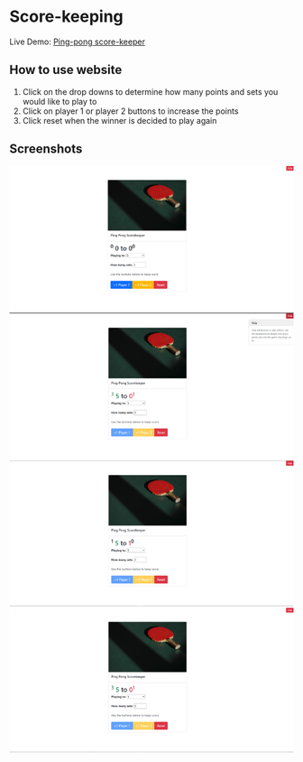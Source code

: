 # Score-keeping

Live Demo: [Ping-pong score-keeper](https://pingpong-score-tracker.netlify.app)

## How to use website

1. Click on the drop downs to determine how many points and sets you would like to play to
2. Click on player 1 or player 2 buttons to increase the points
3. Click reset when the winner is decided to play again



## Screenshots

<img src="https://github.com/Daniel-O-dev/Score-keeping/blob/c8aa4718630d10bab29480023808d504950c4abf/screenshots/home%20page.png" alt="Home page" title="homepage" >
<img src="https://github.com/Daniel-O-dev/Score-keeping/blob/c8aa4718630d10bab29480023808d504950c4abf/screenshots/help.png" alt="Help" title="help" >
<img src="https://github.com/Daniel-O-dev/Score-keeping/blob/c8aa4718630d10bab29480023808d504950c4abf/screenshots/set-won.png" alt="set won" title="set won" >
<img src="https://github.com/Daniel-O-dev/Score-keeping/blob/c8aa4718630d10bab29480023808d504950c4abf/screenshots/game-won.png" alt="Game won" title="Game won" >



